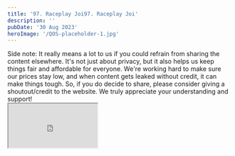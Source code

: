 ```yaml
---
title: '97. Raceplay Joi97. Raceplay Joi'
description: ''
pubDate: '30 Aug 2023'
heroImage: '/QOS-placeholder-1.jpg'
---
```

<div class="video_paragraph_header"> Side note: It really means a lot to us if you could refrain from sharing the content elsewhere. It's not just about privacy, but it also helps us keep things fair and affordable for everyone. We're working hard to make sure our prices stay low, and when content gets leaked without credit, it can make things tough. So, if you do decide to share, please consider giving a shoutout/credit to the website. We truly appreciate your understanding and support!</div>

<iframe src="https://drive.google.com/file/d/1WdLUkuRG7BT5yFjm-pwwpJGxWoWyfZtj/preview" width="200" height="100" allow="autoplay" allowfullscreen="allowfullscreen"></iframe>

<br>
<br>
<!---<a class="read_more" href="https://drive.google.com/file/d/1WdLUkuRG7BT5yFjm-pwwpJGxWoWyfZtj/view?usp=sharing">Download</a>--->